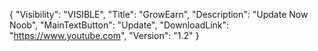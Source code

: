 {
  "Visibility": "VISIBLE",
  "Title": "GrowEarn",
  "Description": "Update Now Noob",
  "MainTextButton": "Update",
  "DownloadLink": "https://www.youtube.com",
  "Version": "1.2"
}
